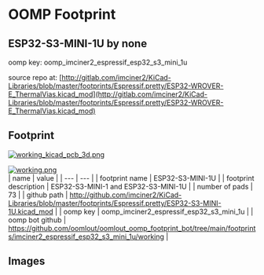 # OOMP Footprint  
## ESP32-S3-MINI-1U  by none  
  
oomp key: oomp_imciner2_espressif_esp32_s3_mini_1u  
  
source repo at: [http://gitlab.com/imciner2/KiCad-Libraries/blob/master/footprints/Espressif.pretty/ESP32-WROVER-E_ThermalVias.kicad_mod](http://gitlab.com/imciner2/KiCad-Libraries/blob/master/footprints/Espressif.pretty/ESP32-WROVER-E_ThermalVias.kicad_mod)  
## Footprint  
  
[![working_kicad_pcb_3d.png](working_kicad_pcb_3d_600.png)](working_kicad_pcb_3d.png)  
  
[![working.png](working_600.png)](working.png)  
| name | value | 
| --- | --- | 
| footprint name | ESP32-S3-MINI-1U | 
| footprint description | ESP32-S3-MINI-1 and ESP32-S3-MINI-1U | 
| number of pads | 73 | 
| github path | http://github.com/imciner2/KiCad-Libraries/blob/master/footprints/Espressif.pretty/ESP32-S3-MINI-1U.kicad_mod | 
| oomp key | oomp_imciner2_espressif_esp32_s3_mini_1u | 
| oomp bot github | https://github.com/oomlout/oomlout_oomp_footprint_bot/tree/main/footprints/imciner2_espressif_esp32_s3_mini_1u/working | 
## Images  
